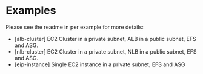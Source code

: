 # Examples

Please see the readme in per example for more details:

- [alb-cluster] EC2 Cluster in a private subnet, ALB in a public subnet, EFS and ASG.
- [nlb-cluster] EC2 Cluster in a private subnet, NLB in a public subnet, EFS and ASG.
- [eip-instance] Single EC2 instance in a private subnet, EFS and ASG
